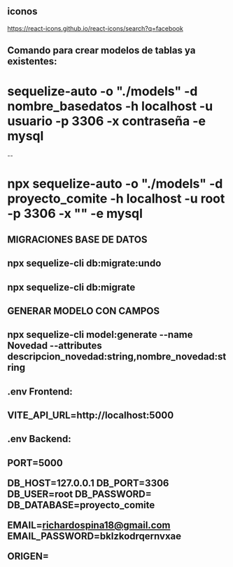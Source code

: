 ## iconos 
https://react-icons.github.io/react-icons/search?q=facebook

## Comando para crear modelos de tablas ya existentes:
<h1>sequelize-auto -o "./models" -d nombre_basedatos -h localhost -u usuario -p 3306 -x contraseña -e mysql</h1>
--
<h1>npx sequelize-auto -o "./models" -d proyecto_comite -h localhost -u root -p 3306 -x "" -e mysql</h1>


## MIGRACIONES BASE DE DATOS
<h2>npx sequelize-cli db:migrate:undo</h2>
<h2>npx sequelize-cli db:migrate</h2>

## GENERAR MODELO CON CAMPOS
<h2>npx sequelize-cli model:generate --name Novedad --attributes descripcion_novedad:string,nombre_novedad:string</h2>

## .env Frontend:
<h2>VITE_API_URL=http://localhost:5000</h2>

## .env Backend:
<h2>PORT=5000

DB_HOST=127.0.0.1
DB_PORT=3306
DB_USER=root
DB_PASSWORD=
DB_DATABASE=proyecto_comite

EMAIL=richardospina18@gmail.com
EMAIL_PASSWORD=bklzkodrqernvxae

ORIGEN=
</h2>
